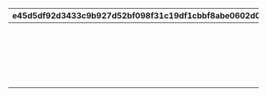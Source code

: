 |e45d5df92d3433c9b927d52bf098f31c19df1cbbf8abe0602d0bb948f05879b7|189d37899ec14270b4a8160daff9e2fefb374dc839dc752ed87af02f9579c8cf|6fe223cfd8df9468634db377c4f2396ac38f6575e91b797cc5cf83ed52ad2749|a8f26f8b96d18be39567638d25a0ba5f77d7841d6009035ff6be17bc4d708988|7b186c2656279fbcbbaca6803edea7f14ffa2ba89a31577b403faaf0f9fcc120|696d9406273a1bf1cc9346278c630a6caf525f742e17b1f2bfd2d55f139e29cf|
| --- | --- | --- | --- | --- | --- |
|||180701|vo_cmn_180811_mypage_004||vo_cmn_180711_mypage_001|
||vo_cmn_180811_mypage_007|180801|vo_cmn_180811_mypage_004||vo_cmn_180811_mypage_001|
|||180901|vo_cmn_180911_mypage_004||vo_cmn_180911_mypage_001|
|||181001|vo_cmn_181011_mypage_004||vo_cmn_181011_mypage_001|
|||181101|vo_cmn_181111_mypage_004||vo_cmn_181111_mypage_001|